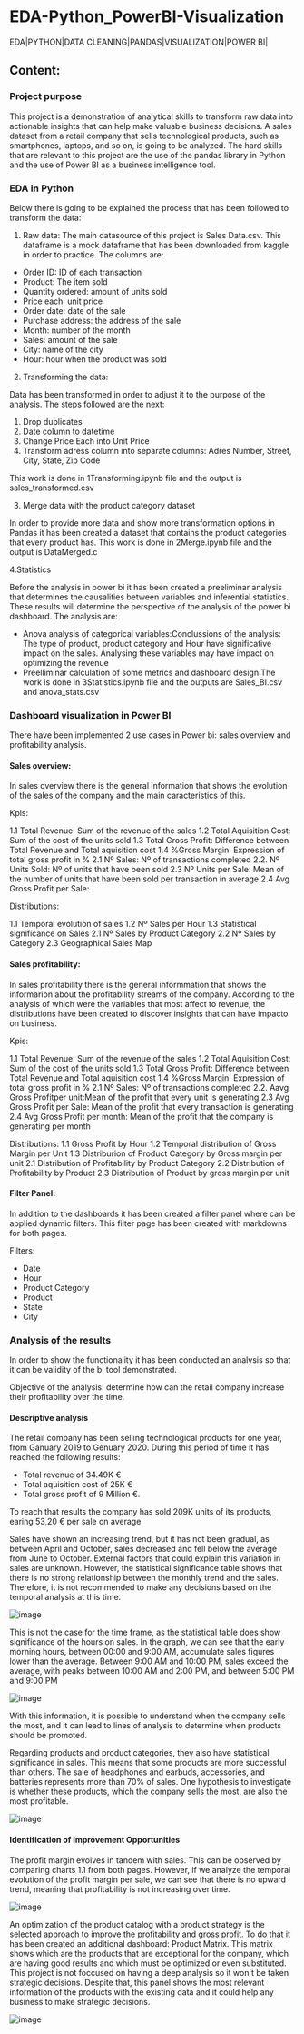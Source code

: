 # EDA-Python_PowerBI-Visualization
EDA|PYTHON|DATA CLEANING|PANDAS|VISUALIZATION|POWER BI|

## Content:
### Project purpose
This project is a demonstration of analytical skills to transform raw data into actionable insights that can help make valuable business decisions. A sales dataset from a retail company that sells technological products, such as smartphones, laptops, and so on, is going to be analyzed. The hard skills that are relevant to this project are the use of the pandas library in Python and the use of Power BI as a business intelligence tool.

### EDA in Python
Below there is going to be explained the process that has been followed to transform the data:

1. Raw data:
The main datasource of this project is Sales Data.csv. This dataframe is a mock dataframe that has been downloaded from kaggle in order to practice. The columns are:
- Order ID: ID of each transaction
- Product: The item sold
- Quantity ordered: amount of units sold
- Price each: unit price
- Order date: date of the sale
- Purchase address: the address of the sale
- Month: number of the month
- Sales: amount of the sale
- City: name of the city
- Hour: hour when the product was sold
2. Transforming the data:

  Data has been transformed in order to adjust it to the purpose of the analysis. The steps followed are the next:
  
1. Drop duplicates
2. Date column to datetime
3. Change Price Each into Unit Price
4. Transform adress column into separate columns: Adres Number, Street, City, State, Zip Code

This work is done in 1Transforming.ipynb file and the output is sales_transformed.csv

3. Merge data with the product category dataset

In order to provide more data and show more transformation options in Pandas it has been created a dataset that contains the product categories that every product has.
This work is done in 2Merge.ipynb file and the output is DataMerged.c

4.Statistics

Before the analysis in power bi it has been created a preeliminar analysis that determines the causalities between variables and inferential statistics. These results will determine the perspective of the analysis of the power bi dashboard.
The analysis are:
- Anova analysis of categorical variables:Conclussions of the analysis: The type of product, product category and Hour have significative impact on the sales. Analysing these variables may have impact on optimizing the revenue
- Preelliminar calculation of some metrics and dashboard design
The work is done in 3Statistics.ipynb file and the outputs are Sales_BI.csv and anova_stats.csv

### Dashboard visualization in Power BI

There have been implemented 2 use cases in Power bi: sales overview and profitability analysis.

#### Sales overview:

In sales overview there is the general information that shows the evolution of the sales of the company and the main caracteristics of this.

Kpis: 

1.1 Total Revenue: Sum of the revenue of the sales
1.2 Total Aquisition Cost: Sum of the cost of the units sold
1.3 Total Gross Profit: Difference between Total Revenue and Total aquisition cost
1.4 %Gross Margin: Expression of total gross profit in %
2.1 Nº Sales: Nº of transactions completed
2.2. Nº Units Sold: Nº of units that have been sold
2.3 Nº Units per Sale: Mean of the number of units that have been sold per transaction in average
2.4 Avg Gross Profit per Sale:

Distributions:

1.1 Temporal evolution of sales
1.2 Nº Sales per Hour
1.3 Statistical significance on Sales
2.1 Nº Sales by Product Category
2.2 Nº Sales by Category
2.3 Geographical Sales Map

#### Sales profitability:

In sales profitability there is the general informmation that shows the informarion about the profitability streams of the company. According to the analysis of which were the variables that most affect to revenue, the distributions have been created to discover insights that can have impacto on business.

Kpis:

1.1 Total Revenue: Sum of the revenue of the sales
1.2 Total Aquisition Cost: Sum of the cost of the units sold
1.3 Total Gross Profit: Difference between Total Revenue and Total aquisition cost
1.4 %Gross Margin: Expression of total gross profit in %
2.1 Nº Sales: Nº of transactions completed
2.2. Aavg Gross Profitper unit:Mean of the profit that every unit is generating
2.3 Avg Gross Profit per Sale: Mean of the profit that every transaction is generating
2.4 Avg Gross Profit per month: Mean of the profit that the company is generating per month

Distributions:
1.1 Gross Profit by Hour
1.2 Temporal distribution of Gross Margin per Unit
1.3 Distriburion of Product Category by Gross margin per unit
2.1 Distribution of Profitability by Product Category
2.2 Distribution of Profitability by Product
2.3 Distribution of Product by gross margin per unit


#### Filter Panel:

In addition to the dashboards it has been created a filter panel where can be applied dynamic filters. This filter page has been created with markdowns for both pages.

Filters:

- Date
- Hour
- Product Category
- Product
- State
- City


### Analysis of the results

In order to show the functionality it has been conducted an analysis so that it can be validity of the bi tool demonstrated.


Objective of the analysis: determine how can the retail company increase their profitability over the time.

#### Descriptive analysis

The retail company has been selling technological products for one year, from Ganuary 2019 to Genuary 2020. During this period of time it has reached the following results:

- Total revenue of 34.49K €
- Total aquisition cost of 25K €
- Total gross profit of 9 Million €.
  
To reach that results the company has sold 209K units of its products, earing 53,20 € per sale on average

Sales have shown an increasing trend, but it has not been gradual, as between April and October, sales decreased and fell below the average from June to October. External factors that could explain this variation in sales are unknown. However, the statistical significance table shows that there is no strong relationship between the monthly trend and the sales. Therefore, it is not recommended to make any decisions based on the temporal analysis at this time.

![image](https://github.com/user-attachments/assets/6ae60222-6251-4eb1-87be-e8873d02b3a6)


This is not the case for the time frame, as the statistical table does show significance of the hours on sales. In the graph, we can see that the early morning hours, between 00:00 and 9:00 AM, accumulate sales figures lower than the average. Between 9:00 AM and 10:00 PM, sales exceed the average, with peaks between 10:00 AM and 2:00 PM, and between 5:00 PM and 9:00 PM

![image](https://github.com/user-attachments/assets/35cd16d5-11c8-41f4-9509-e1a87629d767)

With this information, it is possible to understand when the company sells the most, and it can lead to lines of analysis to determine when products should be promoted.

Regarding products and product categories, they also have statistical significance in sales. This means that some products are more successful than others. The sale of headphones and earbuds, accessories, and batteries represents more than 70% of sales. One hypothesis to investigate is whether these products, which the company sells the most, are also the most profitable.

![image](https://github.com/user-attachments/assets/177ee81b-4031-43e2-b036-d8138044f5f9)



#### Identification of Improvement Opportunities

The profit margin evolves in tandem with sales. This can be observed by comparing charts 1.1 from both pages. However, if we analyze the temporal evolution of the profit margin per sale, we can see that there is no upward trend, meaning that profitability is not increasing over time.

![image](https://github.com/user-attachments/assets/0632ee27-4175-403e-b239-a432f5adec9a)

An optimization of the product catalog with a product strategy is the selected approach to improve the profitability and gross profit. To do that it has been created an additional dashboard: Product Matrix. This matrix shows which are the products that are exceptional for the company, which are having good results and which must be optimized or even substituted. This project is not foccused on having a deep analysis so it won't be taken strategic decisions. Despite that, this panel shows the most relevant information of the products with the existing data and it could help any business to make strategic decisions.

![image](https://github.com/user-attachments/assets/41968215-6a91-4c1f-a932-69bf2ce69133)

